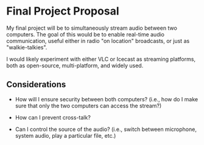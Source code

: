 # Final Project Proposal

My final project will be to simultaneously stream audio between two computers. The goal of this would be to enable real-time audio communication, useful either in radio "on location" broadcasts, or just as "walkie-talkies".

I would likely experiment with either VLC or Icecast as streaming platforms, both as open-source, multi-platform, and widely used.

## Considerations

* How will I ensure security between both computers? (i.e., how do I make sure that only the two computers can access the stream?)

* How can I prevent cross-talk?

* Can I control the source of the audio? (i.e., switch between microphone, system audio, play a particular file, etc.)
